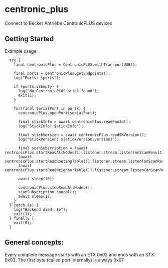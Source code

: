# centronic_plus

Connect to Becker Antriebe CentronicPLUS devices

## Getting Started

Example usage:
```
  try {
    final centronicPlus = CentronicPLUS.withTransportUSB();

    final ports = centronicPlus.getEndpoints();
    log("Ports: $ports");

    if (ports.isEmpty) {
      log("No CentronicPLUS stick found");
      exit(1);
    }

    for(final serialPort in ports) {
      centronicPlus.openPort(serialPort);

      final stickInfo = await centronicPlus.readPanId();
      log("StickInfo: $stickInfo");

      final stickVersion = await centronicPlus.readSWVersion();
      log("StickVersion: ${stickVersion.version}");

      final scanSubscription = (await centronicPlus.startReadAllNodes()).listener.stream.listen(onScanResult);
      (await centronicPlus.startReadRoutingTable()).listener.stream.listen(onScanResult);
      (await centronicPlus.startReadNeighborTable()).listener.stream.listen(onScanResult);

      await sleep(10);

      centronicPlus.stopReadAllNodes();
      scanSubscription.cancel();
      await sleep(1);
    }
  } catch (e) {
    log("Backend died: $e");
    exit(1);
  } finally {
    exit(0);
  }
```


## General concepts:
Every complete message starts with an ETX 0x02 and ends with an STX 0x03.
The first byte (called port internally) is always 0x07.



